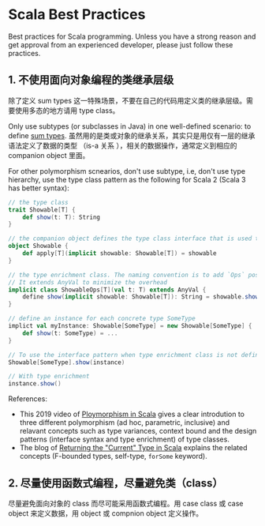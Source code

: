 # Scala Best Practices

Best practices for Scala programming. Unless you have a strong reason and get approval from an experienced developer, please just follow these practices.

## 1. 不使用面向对象编程的类继承层级

除了定义 sum types 这一特殊场景，不要在自己的代码用定义类的继承层级。需要使用多态的地方请用 type class。

Only use subtypes (or subclasses in Java) in one well-defined scenario: to define [sum types](https://alvinalexander.com/scala/fp-book/algebraic-data-types-adts-in-scala). 虽然用的是类或对象的继承关系，其实只是用仅有一层的继承语法定义了数据的类型 （is-a 关系 ），相关的数据操作，通常定义到相应的 companion object 里面。

For other polymorphism scnearios, don't use subtype, i.e, don't use type hierarchy, use the type class pattern as the following for Scala 2 (Scala 3 has better syntax):

```scala
// the type class
trait Showable[T] {
    def show(t: T): String
}

// the companion object defines the type class interface that is used to call any method of the type class.
object Showable {
    def apply[T](implicit showable: Showable[T]) = showable
}

// the type enrichment class. The naming convention is to add `Ops` postfix.
// It extends AnyVal to minimize the overhead
implicit class ShowableOps[T](val t: T) extends AnyVal {
    define show(implicit showable: Showable[T]): String = showable.show(t)
}

// define an instance for each concrete type SomeType
implict val myInstance: Showable[SomeType] = new Showable[SomeType] {
    def show(t: SomeType) = ...
}

// To use the interface pattern when type enrichment class is not defined
Showable[SomeType].show(instance)

// With type enrichment
instance.show()
```

References:

- This 2019 video of [Ploymorphism in Scala](https://scaladays.org/2019/lausanne/schedule/polymorphism-in-scala) gives a clear introdution to three different polymorphism (ad hoc, parametric, inclusive) and relavant concepts such as type variances, context bound and the design patterns (interface syntax and type enrichment) of type classes.
- The blog of [Returning the "Current" Type in Scala](https://tpolecat.github.io/2015/04/29/f-bounds.html) explains the related concepts (F-bounded types, self-type, `forSome` keyword).

## 2. 尽量使用函数式编程，尽量避免类（class）

尽量避免面向对象的 class 而尽可能采用函数式编程。用 case class 或 case object 来定义数据，用 object 或 compnion object 定义操作。
